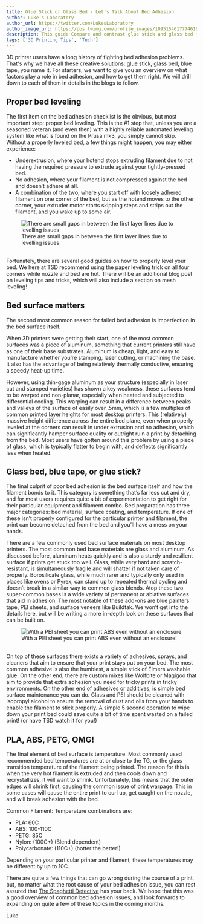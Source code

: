 ```yaml
---
title: Glue Stick or Glass Bed - Let's Talk About Bed Adhesion
author: Luke's Laboratory
author_url: https://twitter.com/LukesLaboratory
author_image_url: https://pbs.twimg.com/profile_images/1095154617774616576/MlQbHJSm_400x400.jpg
description: This guide Compare and contrast glue stick and glass bed for their effectiveness at improving bed adhesion for your 3D printer.
tags: ['3D Printing Tips', 'Tech']
---
```


3D printer users have a long history of fighting bed adhesion problems. That's why we have all these creative solutions: glue stick, glass bed, blue tape, you name it. For starters, we want to give you an overview on what factors play a role in bed adhesion, and how to get them right. We will drill down to each of them in details in the blogs to follow.

<!--truncate-->

## Proper bed leveling

The first item on the bed adhesion checklist is the obvious, but most important step: proper bed leveling. This is the #1 step that, unless you are a seasoned veteran (and even then) with a highly reliable automated leveling system like what is found on the Prusa mk3, you simply cannot skip. Without a properly leveled bed, a few things might happen, you may either experience:

* Underextrusion, where your hotend stops extruding filament due to not having the required pressure to extrude against your tightly-pressed bed.
* No adhesion, where your filament is not compressed against the bed and doesn’t adhere at all.
* A combination of the two, where you start off with loosely adhered filament on one corner of the bed, but as the hotend moves to the other corner, your extruder motor starts skipping steps and strips out the filament, and you wake up to some air.

<figure className="image" style={{ maxWidth: 460, margin: "0 auto" }}>
  <img src="/img/blogs/first-layer-leveling-issue.jpg" alt="There are small gaps in between the first layer lines due to levelling issues" />
  <figcaption>There are small gaps in between the first layer lines due to levelling issues</figcaption>
</figure>

<br />
Fortunately, there are several good guides on how to properly level your bed. We here at TSD recommend using the paper leveling trick on all four corners while nozzle and bed are hot. There will be an additional blog post on leveling tips and tricks, which will also include a section on mesh leveling!

## Bed surface matters

The second most common reason for failed bed adhesion is imperfection in the bed surface itself.

When 3D printers were getting their start, one of the most common surfaces was a piece of aluminum, something that current printers still have as one of their base substrates. Aluminum is cheap, light, and easy to manufacture whether you’re stamping, laser cutting, or machining the base. It also has the advantage of being relatively thermally conductive, ensuring a speedy heat-up time.

However, using thin-gage aluminum as your structure (especially in laser cut and stamped varieties) has shown a key weakness, these surfaces tend to be warped and non-planar, especially when heated and subjected to differential cooling. This warping can result in a difference between peaks and valleys of the surface of easily over .5mm, which is a few multiples of common printed layer heights for most desktop printers. This (relatively) massive height difference across the entire bed plane, even when properly leveled at the corners can result in under extrusion and no adhesion, which can significantly hamper surface quality or outright ruin a print by detaching from the bed. Most users have gotten around this problem by using a piece of glass, which is typically flatter to begin with, and deflects significantly less when heated.

## Glass bed, blue tape, or glue stick?

The final culprit of poor bed adhesion is the bed surface itself and how the filament bonds to it. This category is something that’s far less cut and dry, and for most users requires quite a bit of experimentation to get right for their particular equipment and filament combo. Bed preparation has three major categories: bed material, surface coating, and temperature. If one of these isn’t properly configured for the particular printer and filament, the print can become detached from the bed and you’ll have a mess on your hands.

There are a few commonly used bed surface materials on most desktop printers. The most common bed base materials are glass and aluminum. As discussed before, aluminum heats quickly and is also a sturdy and resilient surface if prints get stuck too well. Glass, while very hard and scratch-resistant, is simultaneously fragile and will shatter if not taken care of properly. Borosilicate glass, while much rarer and typically only used in places like ovens or Pyrex, can stand up to repeated thermal cycling and doesn’t break in a similar way to common glass blends. Atop these two super-common bases is a wide variety of permanent or ablative surfaces that aid in adhesion. The most notable of these add-ons are blue painters’ tape, PEI sheets, and surface veneers like Buildtak. We won’t get into the details here, but will be writing a more in-depth look on these surfaces that can be built on.

<figure class="image">
  <img src="/img/blogs/abs-without-enclosure.jpg" alt="With a PEI sheet you can print ABS even without an enclosure" />
  <figcaption>With a PEI sheet you can print ABS even without an enclosure!</figcaption>
</figure>

<br />
On top of these surfaces there exists a variety of adhesives, sprays, and cleaners that aim to ensure that your print stays put on your bed. The most common adhesive is also the humblest, a simple stick of Elmers washable glue. On the other end, there are custom mixes like Wolfbite or Magigoo that aim to provide that extra adhesion you need for tricky prints in tricky environments. On the other end of adhesives or additives, is simple bed surface maintenance you can do. Glass and PEI should be cleaned with isopropyl alcohol to ensure the removal of dust and oils from your hands to enable the filament to stick properly. A simple 5 second operation to wipe down your print bed could save quite a bit of time spent wasted on a failed print! (or have TSD watch it for you!)

## PLA, ABS, PETG, OMG!

The final element of bed surface is temperature. Most commonly used recommended bed temperatures are at or close to the TG, or the glass transition temperature of the filament being printed. The reason for this is when the very hot filament is extruded and then cools down and recrystallizes, it will want to shrink. Unfortunately, this means that the outer edges will shrink first, causing the common issue of print warpage. This in some cases will cause the entire print to curl up, get caught on the nozzle, and will break adhesion with the bed.

Common Filament: Temperature combinations are:

* PLA: 60C
* ABS: 100-110C
* PETG: 85C
* Nylon: (100C+) (Blend dependent)
* Polycarbonate: (110C+) (hotter the better!)

Depending on your particular printer and filament, these temperatures may be different by up to 10C.

There are quite a few things that can go wrong during the course of a print, but, no matter what the root cause of your bed adhesion issue, you can rest assured that [The Spaghetti Detective](https://www.thespaghettidetective.com/) has your back. We hope that this was a good overview of common bed adhesion issues, and look forwards to expanding on quite a few of these topics in the coming months.

Luke
